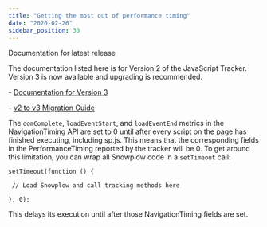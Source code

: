 ```yaml
---
title: "Getting the most out of performance timing"
date: "2020-02-26"
sidebar_position: 30
---
```


Documentation for latest release

The documentation listed here is for Version 2 of the JavaScript Tracker. Version 3 is now available and upgrading is recommended.

\- [Documentation for Version 3](/docs/migrated/collecting-data/collecting-from-own-applications/javascript-trackers/)

\- [v2 to v3 Migration Guide](/docs/migrated/collecting-data/collecting-from-own-applications/javascript-trackers/javascript-tracker/v2-to-v3-migration-guide/)

The `domComplete`, `loadEventStart`, and `loadEventEnd` metrics in the NavigationTiming API are set to 0 until after every script on the page has finished executing, including sp.js. This means that the corresponding fields in the PerformanceTiming reported by the tracker will be 0. To get around this limitation, you can wrap all Snowplow code in a `setTimeout` call:

```
setTimeout(function () {

 // Load Snowplow and call tracking methods here

}, 0);
```

This delays its execution until after those NavigationTiming fields are set.
